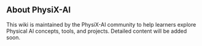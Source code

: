 ## About PhysiX-AI

This wiki is maintained by the PhysiX-AI community to help learners explore Physical AI concepts, tools, and projects. Detailed content will be added soon.

